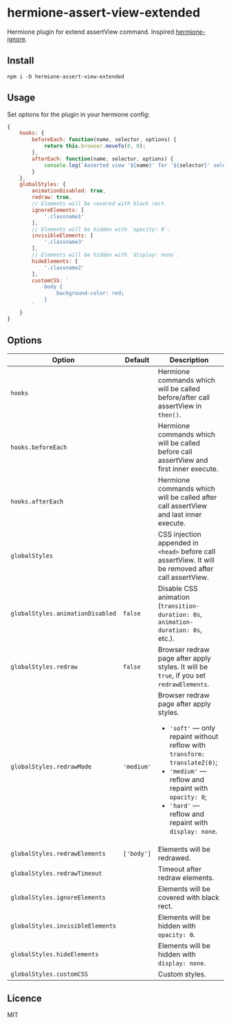 # hermione-assert-view-extended

Hermione plugin for extend assertView command. Inspired [hermione-ignore](https://github.com/deemidroll/hermione-ignore).

## Install

```
npm i -D hermione-assert-view-extended
```

## Usage

Set options for the plugin in your hermione config:
```js
{
    hooks: {
        beforeEach: function(name, selector, options) {
            return this.browser.moveTo(0, 0);
        },
        afterEach: function(name, selector, options) {
            console.log(`Asserted view '${name}' for '${selector}' selector.`);
        }
    },
    globalStyles: {
        animationDisabled: true,
        redraw: true,
        // Elements will be covered with black rect.
        ignoreElements: [
            '.classname1'
        ],
        // Elements will be hidden with `opacity: 0`.
        invisibleElements: [
            '.classname3'
        ],
        // Elements will be hidden with `display: none`.
        hideElements: [
            '.classname2'
        ],
        customCSS: `
            body {
                background-color: red;
            }
        `
    }
}
```

## Options

| Option | Default | Description |
| --- | --- | --- |
| `hooks` | | Hermione commands which will be called before/after call assertView in `then()`. |
| `hooks.beforeEach` | | Hermione commands which will be called before call assertView and first inner execute. |
| `hooks.afterEach` | | Hermione commands which will be called after call assertView and last inner execute. |
| `globalStyles` | | CSS injection appended in `<head>` before call assertView. It will be removed after call assertView. |
| `globalStyles.animationDisabled` | `false` | Disable CSS animation (`transition-duration: 0s`, `animation-duration: 0s`, etc.). |
| `globalStyles.redraw` | `false` | Browser redraw page after apply styles. It will be `true`, if you set `redrawElements`. |
| `globalStyles.redrawMode` | `'medium'` | Browser redraw page after apply styles.<br><ul><li>`'soft'` — only repaint without reflow with `transform: translateZ(0)`;</li><li>`'medium'` — reflow and repaint with `opacity: 0`;</li><li>`'hard'` — reflow and repaint with `display: none`.</li></ul> |
| `globalStyles.redrawElements` | `['body']` | Elements will be redrawed. |
| `globalStyles.redrawTimeout` | | Timeout after redraw elements. |
| `globalStyles.ignoreElements` | | Elements will be covered with black rect. |
| `globalStyles.invisibleElements` | | Elements will be hidden with `opacity: 0`. |
| `globalStyles.hideElements` | | Elements will be hidden with `display: none`. |
| `globalStyles.customCSS` | | Custom styles. |

## Licence

MIT
